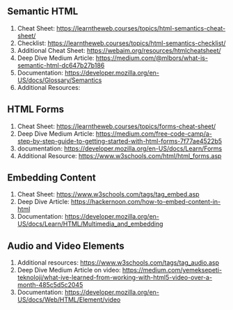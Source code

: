 ## Semantic HTML
1. Cheat Sheet: https://learntheweb.courses/topics/html-semantics-cheat-sheet/ 
2. Checklist: https://learntheweb.courses/topics/html-semantics-checklist/ 
3. Additional Cheat Sheet: https://webaim.org/resources/htmlcheatsheet/ 
4. Deep Dive Medium Article: https://medium.com/@mlbors/what-is-semantic-html-dc647b27b186 
4. Documentation: https://developer.mozilla.org/en-US/docs/Glossary/Semantics 
6. Additional Resources: 
## HTML Forms
1. Cheat Sheet: https://learntheweb.courses/topics/forms-cheat-sheet/ 
2. Deep Dive Medium Article: https://medium.com/free-code-camp/a-step-by-step-guide-to-getting-started-with-html-forms-7f77ae4522b5 
3. documentation: https://developer.mozilla.org/en-US/docs/Learn/Forms
4. Additional Resource: https://www.w3schools.com/html/html_forms.asp 

## Embedding Content
1. Cheat Sheet: https://www.w3schools.com/tags/tag_embed.asp
2. Deep Dive Article: https://hackernoon.com/how-to-embed-content-in-html 
3. Documentation: https://developer.mozilla.org/en-US/docs/Learn/HTML/Multimedia_and_embedding

## Audio and Video Elements
1. Additional resources: https://www.w3schools.com/tags/tag_audio.asp
2. Deep Dive Medium Article on video: https://medium.com/yemeksepeti-teknoloji/what-ive-learned-from-working-with-html5-video-over-a-month-485c5d5c2045 
3. Documentation: https://developer.mozilla.org/en-US/docs/Web/HTML/Element/video
